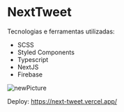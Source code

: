 # NextTweet

Tecnologias e ferramentas utilizadas:

- SCSS
- Styled Components
- Typescript
- NextJS
- Firebase

![newPicture](https://user-images.githubusercontent.com/124311026/233680824-0e245ce9-ac6e-48e7-8274-8ec7839d93c1.png)

Deploy: https://next-tweet.vercel.app/
